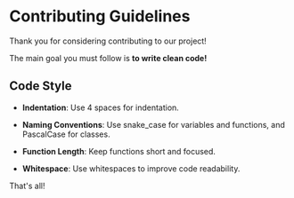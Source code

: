 # Contributing Guidelines

Thank you for considering contributing to our project! 

The main goal you must follow is **to write clean code!**

## Code Style

- **Indentation**: Use 4 spaces for indentation.

- **Naming Conventions**: Use snake_case for variables and functions, and PascalCase for classes.

- **Function Length**: Keep functions short and focused.

- **Whitespace**: Use whitespaces to improve code readability.

That's all!
